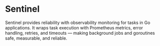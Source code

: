# Sentinel

Sentinel provides reliability with observability monitoring for tasks in Go applications. It wraps task execution with Prometheus metrics, error handling, retries, and timeouts — making background jobs and goroutines safe, measurable, and reliable.
